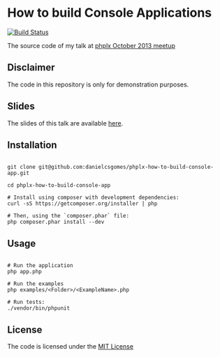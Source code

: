 # How to build Console Applications

[![Build Status](https://travis-ci.org/danielcsgomes/phplx-how-to-build-console-app.png?branch=master)](https://travis-ci.org/danielcsgomes/phplx-how-to-build-console-app)

The source code of my talk at [phplx October 2013 meetup](http://phplx.net)

## Disclaimer

The code in this repository is only for demonstration purposes.

## Slides

The slides of this talk are available [here](https://speakerdeck.com/danielcsgomes/how-to-build-console-applications).

## Installation

```

git clone git@github.com:danielcsgomes/phplx-how-to-build-console-app.git

cd phplx-how-to-build-console-app

# Install using composer with development dependencies:
curl -sS https://getcomposer.org/installer | php

# Then, using the `composer.phar` file:
php composer.phar install --dev

```

## Usage

```

# Run the application
php app.php
  
# Run the examples
php examples/<Folder>/<ExampleName>.php

# Run tests:
./vendor/bin/phpunit

```

## License
The code is licensed under the [MIT License](https://github.com/danielcsgomes/phplx-how-to-build-console-app/blob/master/LICENSE)
